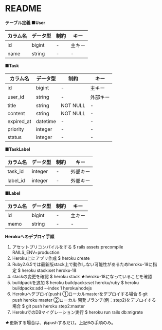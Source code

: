 # README
**テーブル定義**
**■User**

| カラム名 | データ型 | 制約 | キー   |
| -------- | -------- | ---- | ------ |
| id       | bigint   | -    | 主キー |
| name     | string   | -    | -      |

**■Task**

| カラム名   | データ型 | 制約     | キー     |
| ---------- | -------- | -------- | -------- |
| id         | bigint   | -        | 主キー   |
| user_id    | string   | -        | 外部キー |
| title      | string   | NOT NULL | -        |
| content    | string   | NOT NULL | -        |
| expired_at | datetime | -        | -        |
| priority   | integer  | -        | -        |
| status     | integer  | -        | -        |

**■TaskLabel**

| カラム名 | データ型 | 制約 | キー     |
| -------- | -------- | ---- | -------- |
| task_id  | integer  | -    | 外部キー |
| label_id | integer  | -    | 外部キー |

**■Label**

| カラム名 | データ型 | 制約 | キー   |
| -------- | -------- | ---- | ------ |
| id       | bigint   | -    | 主キー |
| memo     | string   | -    | -      |

**Herokuへのデプロイ手順**
1. アセットプリコンパイルをする
   $ rails assets:precompile RAILS_ENV=production
2. Heroku上にアプリ作成
   $ heroku create
3. Ruby2.6.5では最新版stack上で動作しない可能性があるためheroku-18に指定
   $ heroku stack:set heroku-18
4. stackの変更を確認
   $ heroku stack
     ★heroku-18になっていることを確認
5. buildpackを追加
   $ heroku buildpacks:set heroku/ruby
   $ heroku buildpacks:add --index 1 heroku/nodejs
6. Herokuへデプロイ(push)
   ①ローカルmasterをデプロイする場合
       $ git push heroku master
   ②ローカル 開発ブランチ(例：step2)をデプロイする場合
       $ git push heroku step2:master
7. HerokuでのDBマイグレーション実行
   $ heroku run rails db:migrate

  ★更新する場合は、再pushするだけ。上記6の手順のみ。